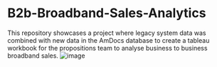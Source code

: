 # B2b-Broadband-Sales-Analytics
This repository showcases a project where legacy system data was combined with new data in the AmDocs database to create a tableau workbook for the propositions team to analyse business to business broadband sales.
![image](https://user-images.githubusercontent.com/33836566/236030840-9f655034-c231-4891-bf4f-fd047b802501.png)

